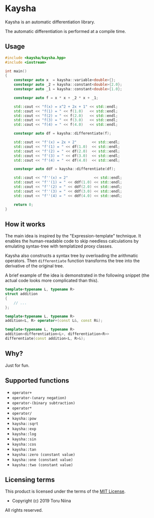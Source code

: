 # Kaysha

Kaysha is an automatic differentiation library.

The automatic differentiation is performed at a compile time.

## Usage

```cpp
#include <kaysha/kaysha.hpp>
#include <iostream>

int main()
{
    constexpr auto x  = kaysha::variable<double>{};
    constexpr auto _2 = kaysha::constant<double>{2.0};
    constexpr auto _1 = kaysha::constant<double>{1.0};

    constexpr auto f = x * x + _2 * x + _1;

    std::cout << "f(x) = x^2 + 2x + 1" << std::endl;
    std::cout << "f(1) = " << f(1.0)   << std::endl;
    std::cout << "f(2) = " << f(2.0)   << std::endl;
    std::cout << "f(3) = " << f(3.0)   << std::endl;
    std::cout << "f(4) = " << f(4.0)   << std::endl;

    constexpr auto df = kaysha::differentiate(f);

    std::cout << "f'(x) = 2x + 2"       << std::endl;
    std::cout << "f'(1) = " << df(1.0)  << std::endl;
    std::cout << "f'(2) = " << df(2.0)  << std::endl;
    std::cout << "f'(3) = " << df(3.0)  << std::endl;
    std::cout << "f'(4) = " << df(4.0)  << std::endl;

    constexpr auto ddf = kaysha::differentiate(df);

    std::cout << "f''(x) = 2"            << std::endl;
    std::cout << "f''(1) = " << ddf(1.0) << std::endl;
    std::cout << "f''(2) = " << ddf(2.0) << std::endl;
    std::cout << "f''(3) = " << ddf(3.0) << std::endl;
    std::cout << "f''(4) = " << ddf(4.0) << std::endl;

    return 0;
}
```

## How it works

The main idea is inspired by the "Expression-template" technique. It enables
the human-readable code to skip needless calculations by emulating syntax-tree
with templatized proxy classes.

Kaysha also constructs a syntax tree by overloading the arithmatic operators.
Then `differentiate` function transforms the tree into the derivative of the
original tree.

A brief example of the idea is demonstrated in the following snippet (the actual
code looks more complicated than this).

```cpp
template<typename L, typename R>
struct addition
{
    // ...
};

template<typename L, typename R>
addition<L, R> operator+(const L&, const R&);

template<typename L, typename R>
addition<differentiation<L>, differentiation<R>>
differentiate(const addition<L, R>&);
```

## Why?

Just for fun.

## Supported functions

- `operator+`
- `operator-(unary negation)`
- `operator-(binary subtraction)`
- `operator*`
- `operator/`
- `kaysha::pow`
- `kaysha::sqrt`
- `kaysha::exp`
- `kaysha::log`
- `kaysha::sin`
- `kaysha::cos`
- `kaysha::tan`
- `kaysha::zero (constant value)`
- `kaysha::one (constant value)`
- `kaysha::two (constant value)`

## Licensing terms

This product is licensed under the terms of the [MIT License](LICENSE).

- Copyright (c) 2019 Toru Niina

All rights reserved.
